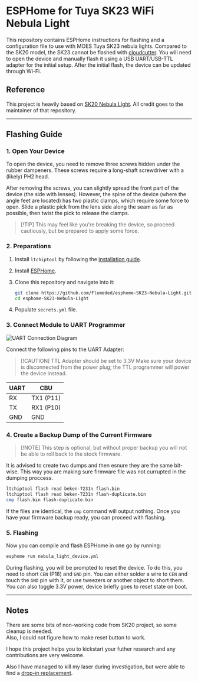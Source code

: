 # ESPHome for Tuya SK23 WiFi Nebula Light

This repository contains ESPHome instructions for flashing and a configuration file to use with MOES Tuya SK23 nebula lights. Compared to the SK20 model, the SK23 cannot be flashed with [cloudcutter](https://docs.libretiny.eu/docs/flashing/tools/cloudcutter/). You will need to open the device and manually flash it using a USB UART/USB-TTL adapter for the initial setup. After the initial flash, the device can be updated through Wi-Fi.

## Reference

This project is heavily based on [SK20 Nebula Light](https://github.com/M4GNV5/esphome-SK20-Nebula-Light). All credit goes to the maintainer of that repository.

---

## Flashing Guide

### 1. Open Your Device

To open the device, you need to remove three screws hidden under the rubber dampeners. These screws require a long-shaft screwdriver with a (likely) PH2 head.

After removing the screws, you can slightly spread the front part of the device (the side with lenses). However, the spine of the device (where the angle feet are located) has two plastic clamps, which require some force to open. Slide a plastic pick from the lens side along the seam as far as possible, then twist the pick to release the clamps.

> [!TIP] This may feel like you're breaking the device, so proceed cautiously, but be prepared to apply some force.

### 2. Preparations

1. Install `ltchiptool` by following the [installation guide](https://docs.libretiny.eu/docs/flashing/tools/ltchiptool/#installation).
2. Install [ESPHome](https://esphome.io/guides/getting_started_command_line.html).
3. Clone this repository and navigate into it:
   
   ```bash
   git clone https://github.com/Flumeded/esphome-SK23-Nebula-Light.git
   cd esphome-SK23-Nebula-Light
   ```
4. Populate `secrets.yml` file.

### 3. Connect Module to UART Programmer

![UART Connection Diagram](https://docs.libretiny.eu/boards/cbu/cbu.svg)

Connect the following pins to the UART Adapter:

> [!CAUTION] TTL Adapter should be set to 3.3V
> Make sure your device is disconnected from the power plug; the TTL programmer will power the device instead.

| UART | CBU       |
|------|-----------|
| RX   | TX1 (P11) |
| TX   | RX1 (P10) |
| GND  | GND       |

### 4. Create a Backup Dump of the Current Firmware

> [!NOTE] This step is optional, but without proper backup you will not be able to roll back to the stock firmware.

It is advised to create two dumps and then esnure they are the same bit-wise. 
This way you are making sure firmware file was not currupted in the dumping proccess.

```bash
ltchiptool flash read beken-7231n flash.bin
ltchiptool flash read beken-7231n flash-duplicate.bin
cmp flash.bin flash-duplicate.bin
```

If the files are identical, the `cmp` command will output nothing. Once you have your firmware backup ready, you can proceed with flashing.

### 5. Flashing

Now you can compile and flash ESPHome in one go by running:

```bash
esphome run nebula_light_device.yml
```

During flashing, you will be prompted to reset the device. To do this, you need to short `CEN` (P18) and `GND` pin. You can either solder a wire to `CEN` and touch the `GND` pin with it, or use tweezers or another object to short them. You can also toggle 3.3V power, device briefly goes to reset state on boot.

---


## Notes 

There are some bits of non-working code from SK20 project, so some cleanup is needed.  
Also, I could not figure how to make reset button to work.  

I hope this project helps you to kickstart your futher research and any contributions are very welcome.

Also I have managed to kill my laser during investigation, but were able to find a [drop-in replacement](https://aliexpress.com/i/1005002610306340.html).